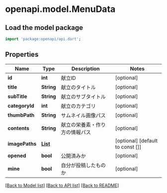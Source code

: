 # openapi.model.MenuData

## Load the model package
```dart
import 'package:openapi/api.dart';
```

## Properties
Name | Type | Description | Notes
------------ | ------------- | ------------- | -------------
**id** | **int** | 献立ID | [optional] 
**title** | **String** | 献立のタイトル | [optional] 
**subTitle** | **String** | 献立のサブタイトル | [optional] 
**categoryId** | **int** | 献立のカテゴリ | [optional] 
**thumbPath** | **String** | サムネイル画像パス | [optional] 
**contents** | **String** | 献立の栄養素・作り方の情報パス | [optional] 
**imagePaths** | [**List<MenuImageData>**](MenuImageData.md) |  | [optional] [default to const []]
**opened** | **bool** | 公開済みか | [optional] 
**mine** | **bool** | 自分が投稿したものか | [optional] 

[[Back to Model list]](../README.md#documentation-for-models) [[Back to API list]](../README.md#documentation-for-api-endpoints) [[Back to README]](../README.md)


